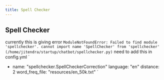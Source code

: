 ```yaml
---
title: Spell Checker
---
```


## Spell Checker

currently this is giving error
`ModuleNotFoundError: Failed to find module 'spellchecker'. cannot import name 'SpellChecker' from 'spellchecker' (/home/jitendra/startup/chatbot/spellchecker.py)`
need to add this in config.yml
`

- name: "spellchecker.SpellCheckerCorrection"
  language: "en"
  distance: 2
  word_freq_file: "resources/en_50k.txt"
  `
